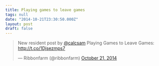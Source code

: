 ```yaml
---
title: Playing games to leave games
tags: null
date: "2014-10-21T23:30:50.000Z"
layout: post
draft: false
---
```


<blockquote class="twitter-tweet" data-lang="en"><p lang="en" dir="ltr">New resident post by <a href="https://twitter.com/calcsam">@calcsam</a> Playing Games to Leave Games: <a href="http://t.co/1Djsezmps7">http://t.co/1Djsezmps7</a></p>&mdash; Ribbonfarm (@ribbonfarm) <a href="https://twitter.com/ribbonfarm/status/524661998768750592">October 21, 2014</a></blockquote>
<script async src="//platform.twitter.com/widgets.js" charset="utf-8"></script>